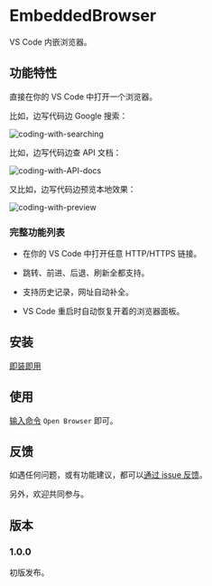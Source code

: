 # EmbeddedBrowser

VS Code 内嵌浏览器。

## 功能特性

直接在你的 VS Code 中打开一个浏览器。

比如，边写代码边 Google 搜索：

![coding-with-searching](https://raw.githubusercontent.com/ayqy/browser/master/snapshots/coding-with-searching.jpg)

比如，边写代码边查 API 文档：

![coding-with-API-docs](https://raw.githubusercontent.com/ayqy/browser/master/snapshots/coding-with-API-docs.jpg)

又比如，边写代码边预览本地效果：

![coding-with-preview](https://raw.githubusercontent.com/ayqy/browser/master/snapshots/coding-with-preview.jpg)

### 完整功能列表

- 在你的 VS Code 中打开任意 HTTP/HTTPS 链接。

- 跳转、前进、后退、刷新全都支持。

- 支持历史记录，网址自动补全。

- VS Code 重启时自动恢复开着的浏览器面板。

## 安装

[即装即用](https://marketplace.visualstudio.com/items?itemName=ayqy.browser)

## 使用

[输入命令](https://code.visualstudio.com/docs/getstarted/userinterface#_command-palette) `Open Browser` 即可。

## 反馈

如遇任何问题，或有功能建议，都可以[通过 issue 反馈](https://github.com/ayqy/browser/issues)。

另外，欢迎共同参与。

## 版本

### 1.0.0

初版发布。
